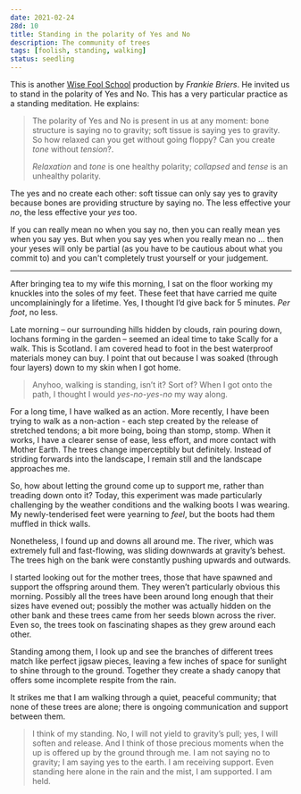 ```yaml
---
date: 2021-02-24
28d: 10
title: Standing in the polarity of Yes and No
description: The community of trees
tags: [foolish, standing, walking]
status: seedling
---
```


This is another [Wise Fool School](https://www.francisbriers.com/wise-fool-school) production by _Frankie Briers_. He invited us to stand in the polarity of Yes and No. This has a very particular practice as a standing meditation. He explains:

> The polarity of Yes and No is present in us at any moment: bone structure is saying no to gravity; soft tissue is saying yes to gravity. So how relaxed can you get without going floppy? Can you create _tone_ without _tension_?.
>
> _Relaxation_ and _tone_ is one healthy polarity; _collapsed_ and _tense_ is an unhealthy polarity.

The yes and no create each other: soft tissue can only say yes to gravity because bones are providing structure by saying no. The less effective your _no_, the less effective your _yes_ too.

If you can really mean no when you say no, then you can really mean yes when you say yes. But when you say yes when you really mean no ... then your yeses will only be partial (as you have to be cautious about what you commit to) and you can't completely trust yourself or your judgement.

---

After bringing tea to my wife this morning, I sat on the floor working my knuckles into the soles of my feet. These feet that have carried me quite uncomplainingly for a lifetime. Yes, I thought I’d give back for 5 minutes. _Per foot_, no less.

Late morning – our surrounding hills hidden by clouds, rain pouring down, lochans forming in the garden – seemed an ideal time to take Scally for a walk. This is Scotland. I am covered head to foot in the best waterproof materials money can buy. I point that out because I was soaked (through four layers) down to my skin when I got home.

> Anyhoo, walking is standing, isn’t it? Sort of? When I got onto the path, I thought I would _yes-no-yes-no_ my way along.

For a long time, I have walked as an action. More recently, I have been trying to walk as a non-action - each step created by the release of stretched tendons; a bit more boing, boing than stomp, stomp. When it works, I have a clearer sense of ease, less effort, and more contact with Mother Earth. The trees change imperceptibly but definitely. Instead of striding forwards into the landscape, I remain still and the landscape approaches me.

So, how about letting the ground come up to support me, rather than treading down onto it? Today, this experiment was made particularly challenging by the weather conditions and the walking boots I was wearing. My newly-tenderised feet were yearning to _feel_, but the boots had them muffled in thick walls.

Nonetheless, I found up and downs all around me. The river, which was extremely full and fast-flowing, was sliding downwards at gravity’s behest. The trees high on the bank were constantly pushing upwards and outwards.

I started looking out for the mother trees, those that have spawned and support the offspring around them. They weren’t particularly obvious this morning. Possibly all the trees have been around long enough that their sizes have evened out; possibly the mother was actually hidden on the other bank and these trees came from her seeds blown across the river. Even so, the trees took on fascinating shapes as they grew around each other.

Standing among them, I look up and see the branches of different trees match like perfect jigsaw pieces, leaving a few inches of space for sunlight to shine through to the ground. Together they create a shady canopy that offers some incomplete respite from the rain.

It strikes me that I am walking through a quiet, peaceful community; that none of these trees are alone; there is ongoing communication and support between them.

> I think of my standing. No, I will not yield to gravity’s pull; yes, I will soften and release. And I think of those precious moments when the up is offered up by the ground through me. I am not saying no to gravity; I am saying yes to the earth. I am receiving support. Even standing here alone in the rain and the mist, I am supported. I am held.

